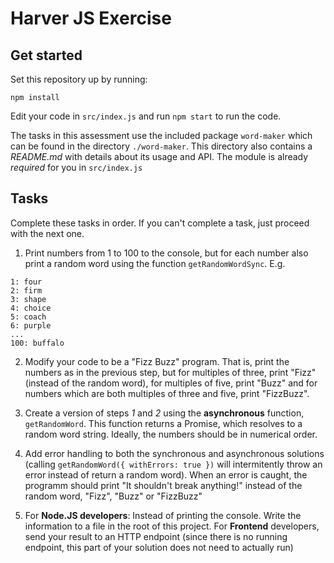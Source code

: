 Harver JS Exercise
============================

## Get started

Set this repository up by running:

```
npm install
```

Edit your code in `src/index.js` and run `npm start` to run the code.

The tasks in this assessment use the included package `word-maker` which can be found in the directory
`./word-maker`. This directory also contains a *README.md* with details about its usage and API. The module
is already *required* for you in `src/index.js`

## Tasks

Complete these tasks in order. If you can't complete a task, just proceed with the next one.

1. Print numbers from 1 to 100 to the console, but for each number also print a random word using the function `getRandomWordSync`. E.g.

```
1: four
2: firm
3: shape
4: choice
5: coach
6: purple
...
100: buffalo
```

2. Modify your code to be a "Fizz Buzz" program. That is, print the numbers as in the previous step, but
for multiples of three, print "Fizz" (instead of the random word), for multiples of five, print "Buzz" and
for numbers which are both multiples of three and five, print "FizzBuzz".

3. Create a version of steps *1* and *2* using the **asynchronous** function, `getRandomWord`. This function
returns a Promise, which resolves to a random word string. Ideally, the numbers should be in numerical order.

4. Add error handling to both the synchronous and asynchronous solutions (calling `getRandomWord({ withErrors: true })` will intermitently throw an error instead of return a random word). When an error is caught, the programm should print "It shouldn't break anything!" instead of the random word, "Fizz", "Buzz" or "FizzBuzz"

5. For **Node.JS developers**: Instead of printing the console. Write the information to a file in the root of this project. For **Frontend** developers, send your result to an HTTP endpoint (since there is no running endpoint, this
part of your solution does not need to actually run)
